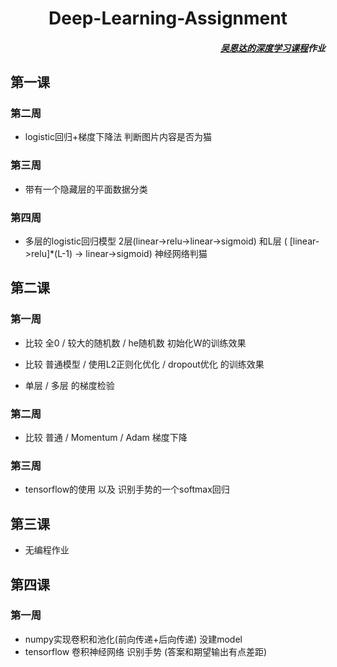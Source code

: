 <h1 align="center">Deep-Learning-Assignment</h1>

<h5 align="right"> <a href = "https://mooc.study.163.com/smartSpec/detail/1001319001.htm">吴恩达的深度学习课程</a>作业 </h5>

## 第一课

### 第二周 

- logistic回归+梯度下降法 判断图片内容是否为猫

### 第三周 

- 带有一个隐藏层的平面数据分类

### 第四周 

- 多层的logistic回归模型 2层(linear->relu->linear->sigmoid) 和L层 ( \[linear->relu\]*(L-1) -> linear->sigmoid) 神经网络判猫

## 第二课

### 第一周 

- 比较 全0 / 较大的随机数 / he随机数 初始化W的训练效果

- 比较 普通模型 / 使用L2正则化优化 / dropout优化 的训练效果

- 单层 / 多层 的梯度检验

### 第二周 

- 比较 普通 / Momentum / Adam 梯度下降


### 第三周 

- tensorflow的使用 以及 识别手势的一个softmax回归

## 第三课

- 无编程作业

## 第四课

### 第一周	

- numpy实现卷积和池化(前向传递+后向传递) 没建model
- tensorflow 卷积神经网络 识别手势 (答案和期望输出有点差距)
